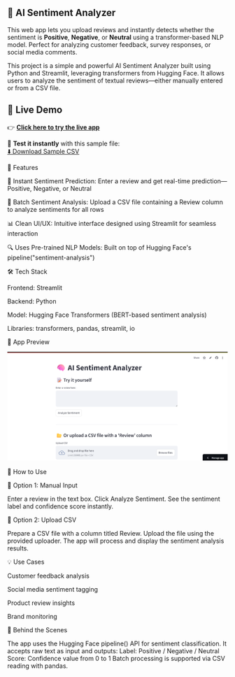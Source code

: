 
## 🧠 AI Sentiment Analyzer

This web app lets you upload reviews and instantly detects whether the sentiment is **Positive**, **Negative**, or **Neutral** using a transformer-based NLP model. Perfect for analyzing customer feedback, survey responses, or social media comments.

This project is a simple and powerful AI Sentiment Analyzer built using Python and Streamlit, leveraging transformers from Hugging Face. It allows users to analyze the sentiment of textual reviews—either manually entered or from a CSV file.


## 🚀 Live Demo

👉 **[Click here to try the live app](https://ai-sentiment-analyzer-bu469t68hmggh74smjcbvs.streamlit.app/)**

📂 **Test it instantly** with this sample file:  
[⬇️ Download Sample CSV](https://github.com/Shashankii/AI-sentiment-analyzer/blob/main/large_sample_reviews.csv)



🚀 Features

🎯 Instant Sentiment Prediction: Enter a review and get real-time prediction—Positive, Negative, or Neutral

📂 Batch Sentiment Analysis: Upload a CSV file containing a Review column to analyze sentiments for all rows

📊 Clean UI/UX: Intuitive interface designed using Streamlit for seamless interaction

🔍 Uses Pre-trained NLP Models: Built on top of Hugging Face's pipeline("sentiment-analysis")


🛠 Tech Stack

Frontend: Streamlit

Backend: Python

Model: Hugging Face Transformers (BERT-based sentiment analysis)

Libraries: transformers, pandas, streamlit, io


📸 App Preview

![Screenshot](https://github.com/Shashankii/AI-sentiment-analyzer/blob/main/app%20screenshot.png)


📁 How to Use

🔹 Option 1: Manual Input

Enter a review in the text box.
Click Analyze Sentiment.
See the sentiment label and confidence score instantly.

🔹 Option 2: Upload CSV

Prepare a CSV file with a column titled Review.
Upload the file using the provided uploader.
The app will process and display the sentiment analysis results.


💡 Use Cases

Customer feedback analysis

Social media sentiment tagging

Product review insights

Brand monitoring


🧠 Behind the Scenes

The app uses the Hugging Face pipeline() API for sentiment classification. It accepts raw text as input and outputs:
Label: Positive / Negative / Neutral
Score: Confidence value from 0 to 1
Batch processing is supported via CSV reading with pandas.










